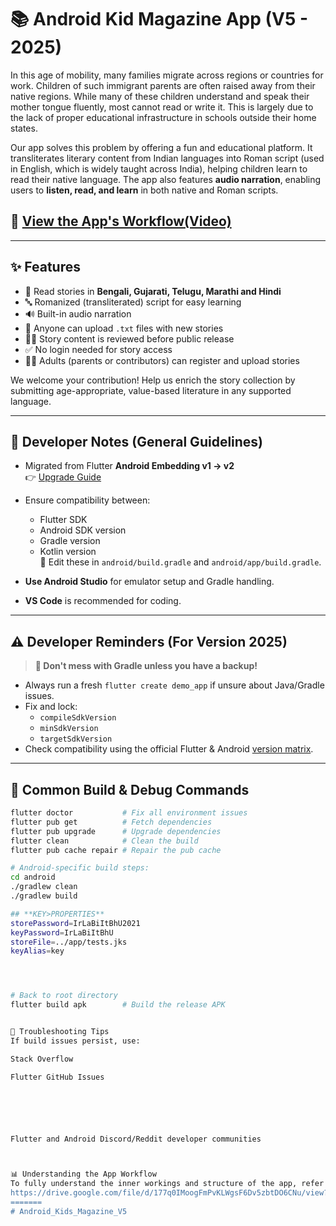
# 📚 Android Kid Magazine App (V5 - 2025)

In this age of mobility, many families migrate across regions or countries for work. Children of such immigrant parents are often raised away from their native regions. While many of these children understand and speak their mother tongue fluently, most cannot read or write it. This is largely due to the lack of proper educational infrastructure in schools outside their home states.

Our app solves this problem by offering a fun and educational platform. It transliterates literary content from Indian languages into Roman script (used in English, which is widely taught across India), helping children learn to read their native language. The app also features **audio narration**, enabling users to **listen, read, and learn** in both native and Roman scripts.
## 🔁 [View the App's Workflow(Video)](https://drive.google.com/file/d/1hWtNysAHUUUAa2F8NdbCFs9Na2OfDRQh/view?usp=drive_link)

---

## ✨ Features

- 📖 Read stories in **Bengali, Gujarati, Telugu, Marathi and Hindi**
- 🔤 Romanized (transliterated) script for easy learning
- 🔊 Built-in audio narration
- 📂 Anyone can upload `.txt` files with new stories
- 🧑‍🏫 Story content is reviewed before public release
- ✅ No login needed for story access
- 🧑‍💻 Adults (parents or contributors) can register and upload stories

We welcome your contribution! Help us enrich the story collection by submitting age-appropriate, value-based literature in any supported language.

---

## 🧩 Developer Notes (General Guidelines)

- Migrated from Flutter **Android Embedding v1 → v2**  
  👉 [Upgrade Guide](https://github.com/flutter/flutter/wiki/Upgrading-pre-1.12-Android-projects)

- Ensure compatibility between:
  - Flutter SDK
  - Android SDK version
  - Gradle version
  - Kotlin version  
  📍 Edit these in `android/build.gradle` and `android/app/build.gradle`.

- **Use Android Studio** for emulator setup and Gradle handling.
- **VS Code** is recommended for coding.

---

## ⚠️ Developer Reminders (For Version 2025)

> **🚨 Don't mess with Gradle unless you have a backup!**
- Always run a fresh `flutter create demo_app` if unsure about Java/Gradle issues.
- Fix and lock:
  - `compileSdkVersion`
  - `minSdkVersion`
  - `targetSdkVersion`
- Check compatibility using the official Flutter & Android [version matrix](https://docs.flutter.dev/development/tools/sdk/releases).

---

## 🔧 Common Build & Debug Commands

```bash
flutter doctor           # Fix all environment issues
flutter pub get          # Fetch dependencies
flutter pub upgrade      # Upgrade dependencies
flutter clean            # Clean the build
flutter pub cache repair # Repair the pub cache

# Android-specific build steps:
cd android
./gradlew clean
./gradlew build

## **KEY>PROPERTIES**
storePassword=IrLaBiItBhU2021
keyPassword=IrLaBiItBhU
storeFile=../app/tests.jks
keyAlias=key




# Back to root directory
flutter build apk        # Build the release APK


📎 Troubleshooting Tips
If build issues persist, use:

Stack Overflow

Flutter GitHub Issues






Flutter and Android Discord/Reddit developer communities



📊 Understanding the App Workflow
To fully understand the inner workings and structure of the app, refer to the app's official presentation (ask the team for access).
https://drive.google.com/file/d/177q0IMoogFmPvKLWgsF6Dv5zbtDO6CNu/view?usp=sharing
=======
# Android_Kids_Magazine_V5


